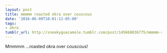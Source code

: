 ```yaml
---
layout: post
title: mmmmm roasted okra over couscous
date: '2016-06-09T10:01:12-05:00'
tags:
- okra
tumblr_url: http://sneakyguacamole.tumblr.com/post/145660836775/mmmmm-roasted-okra-over-couscous
---
```

Mmmmm …roasted okra over couscous!

